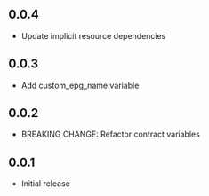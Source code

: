 ## 0.0.4

- Update implicit resource dependencies

## 0.0.3

- Add custom_epg_name variable

## 0.0.2

- BREAKING CHANGE: Refactor contract variables

## 0.0.1

- Initial release
